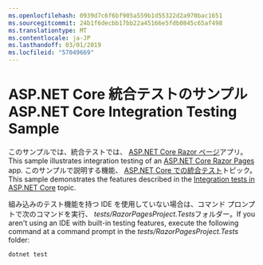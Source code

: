 ```yaml
---
ms.openlocfilehash: 0939d7c6f6bf905a559b1d55322d2a970bac1651
ms.sourcegitcommit: 24b1f6decbb17bb22a45166e5fdb0845c65af498
ms.translationtype: MT
ms.contentlocale: ja-JP
ms.lasthandoff: 03/01/2019
ms.locfileid: "57049669"
---
```

# <a name="aspnet-core-integration-testing-sample"></a><span data-ttu-id="a5f27-101">ASP.NET Core 統合テストのサンプル</span><span class="sxs-lookup"><span data-stu-id="a5f27-101">ASP.NET Core Integration Testing Sample</span></span>

<span data-ttu-id="a5f27-102">このサンプルでは、統合テストでは、 [ASP.NET Core Razor ページ](https://docs.microsoft.com/aspnet/core/mvc/razor-pages)アプリ。</span><span class="sxs-lookup"><span data-stu-id="a5f27-102">This sample illustrates integration testing of an [ASP.NET Core Razor Pages](https://docs.microsoft.com/aspnet/core/mvc/razor-pages) app.</span></span> <span data-ttu-id="a5f27-103">このサンプルで説明する機能、 [ASP.NET Core での統合テスト](https://docs.microsoft.com/aspnet/core/test/integration-tests)トピック。</span><span class="sxs-lookup"><span data-stu-id="a5f27-103">This sample demonstrates the features described in the [Integration tests in ASP.NET Core](https://docs.microsoft.com/aspnet/core/test/integration-tests) topic.</span></span>

<span data-ttu-id="a5f27-104">組み込みのテスト機能を持つ IDE を使用していない場合は、コマンド プロンプトで次のコマンドを実行、 *tests/RazorPagesProject.Tests*フォルダー。</span><span class="sxs-lookup"><span data-stu-id="a5f27-104">If you aren't using an IDE with built-in testing features, execute the following command at a command prompt in the *tests/RazorPagesProject.Tests* folder:</span></span>

```console
dotnet test
```
